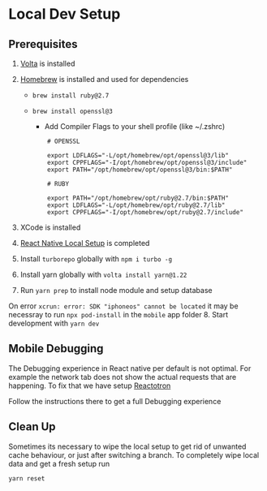 # Local Dev Setup

## Prerequisites

1. [Volta](https://volta.sh/) is installed
2. [Homebrew](https://brew.sh/index_de) is installed and used for dependencies

   - `brew install ruby@2.7`
   - `brew install openssl@3`

     - Add Compiler Flags to your shell profile (like ~/.zshrc)

     ```
         # OPENSSL

         export LDFLAGS="-L/opt/homebrew/opt/openssl@3/lib"
         export CPPFLAGS="-I/opt/homebrew/opt/openssl@3/include"
         export PATH="/opt/homebrew/opt/openssl@3/bin:$PATH"

         # RUBY

         export PATH="/opt/homebrew/opt/ruby@2.7/bin:$PATH"
         export LDFLAGS="-L/opt/homebrew/opt/ruby@2.7/lib"
         export CPPFLAGS="-I/opt/homebrew/opt/ruby@2.7/include"
     ```

3. XCode is installed
4. [React Native Local Setup](https://reactnative.dev/docs/environment-setup?guide=native) is completed
5. Install `turborepo` globally with `npm i turbo -g`
6. Install yarn globally with `volta install yarn@1.22`
7. Run `yarn prep` to install node module and setup database

On error `xcrun: error: SDK "iphoneos" cannot be located` it may be necessray to run `npx pod-install` in the `mobile` app folder 8. Start development with `yarn dev`

## Mobile Debugging

The Debugging experience in React native per default is not optimal. For example the network tab does not show the actual requests
that are happening. To fix that we have setup [Reactotron](https://github.com/infinitered/reactotron)

Follow the instructions there to get a full Debugging experience

## Clean Up

Sometimes its necessary to wipe the local setup to get rid of unwanted cache behaviour, or just after switching a branch.
To completely wipe local data and get a fresh setup run

`yarn reset`
